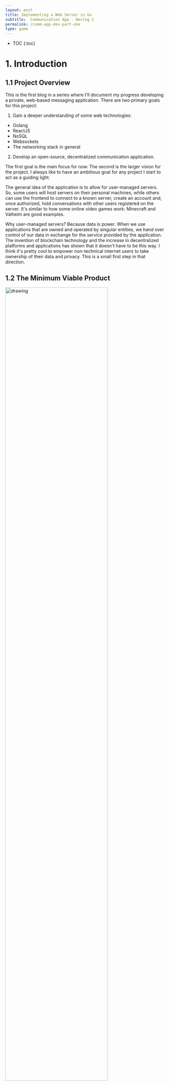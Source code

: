 ```yaml
---
layout: post
title: Implementing a Web Server in Go
subtitle:  Communication App - Devlog 1
permalink: /comm-app-dev-part-one
type: game
---
```


* TOC
{:toc}

# 1. Introduction

## 1.1 Project Overview

This is the first blog in a series where I'll document my progress developing a private, web-based messaging application. There are two primary goals for this project:

1. Gain a deeper understanding of some web technologies:
- Golang
- ReactJS
- NoSQL
- Websockets
- The networking stack in general

2. Develop an open-source, decentralized communication application.

The first goal is the main focus for now. The second is the larger vision for the project. I always like to have an ambitious goal for any project I start to act as a guiding light.

The general idea of the application is to allow for user-managed servers. So, some users will host servers on their personal machines, while others can use the frontend to connect to a known server, create an account and, once authorized, hold conversations with other users registered on the server. It's similar to how some online video games work: Minecraft and Valheim are good examples.

Why user-managed servers? Because data is power. When we use applications that are owned and operated by singular entities, we hand over control of our data in exchange for the service provided by the application. The invention of blockchain technology and the increase in decentralized platforms and applications has shown that it doesn't have to be this way. I think it's pretty cool to empower non-technical internet users to take ownership of their data and privacy. This is a small first step in that direction.  

## 1.2 The Minimum Viable Product

<img src="{{site.url}}/public/media/comm/p1/architecture.jpeg" alt="drawing" width="80%" style="margin: 0 auto"/>

The unique aspect of this application is the user-hosted server. Ideally anyone, regardless of technical ability, will be able to download the server code and run an instance on their own machine. The client is a simple web-based interface that can connect to and interact with a server.

Here are the functional requirements for the server MVP:
1. Create an account
2. Login to an existing account
3. Manage conversations with other users
4. Send and recieve messages in real time
5. Manage user access

The client MVP will need to enable all of the above functionality, while also being intuitive and pretty.

Each of these posts will describe the implementation of a small set of features. For now I'll include as many details as possible. As the application grows in complexity though I may have to switch to summarizing. We'll see what happens...

In this post I'll talk about the following features:
1. Server initialization and startup
2. Logging
3. Command Line Interface
4. The first HTTP endpoint: User Registration

## 1.3 Disclaimer...

A couple things I'd like to note before moving forward:
1. The client: I'm not going to work on a nice looking frontend until the server MVP is finished. Any client code I write for now will be for testing the functionality of the server. It'll be vanilla JavaScript and not pretty.
2. Concurrency: Go has really nice features for writing concurrent code, and concurrency will be absolutely necessary for this application to scale. While I'm keeping this in mind, I probably won't implement hardcore concurrency until I have a better idea of how all the pieces of the system are going to fit together. Once I have an MVP I'll run experiments to find the best use of concurrency.
3. I'm developing and testing everything locally. Opening up a local network to the big bad internet is a whole process with it's own set of complications. I'll address this and it's security implications when I'm further along. 
4. Errors and Constants: To keep the code concise, I won't be showing the declaration of constants or error checking. Constants are denoted by all caps, snake case variables, and errors will be checked... I promise.

## 1.4 Why Go?

The website says it best[[1]](#go-dev):
- It's open source and supported by Google
- It's easy to learn
- It has built-in concurrenty and a robust standard library
- A growing ecosystem

Talking points like this can sometimes just be meaningless fluff. The reason I included them though is because they feel true with Go. The best way I know to explain the language is that it's no nonsense. It's extremely simple in the best way. It's like C for the modern age.

I'll refrain from fanboying further. Here are specific reasons I decided to use it for this project:
1. Concurrency: It's concurrency api is really hard to beat.  
2. Static typed and compiled: The binary contains the entire runtime so there's no interpreter to deal with, which is always preferred in my mind. It *is* garbage collected, which I was suprised to learn. But it runs concurrently and tons of work has gone into overcoming traditional GC performance issues. The details could fill an entire post. Check out [this](https://go.dev/blog/ismmkeynote) talk if you want to learn more.
3. Networking libraries: Writing networking code is so frictionless with the exisiting libraries.

# 2. Feature Implementations

## 2.1 The Server

We'll start dead simple. An empty struct to represent the Server:

{% highlight golang %}

// File: server/server.go

type Server struct {

}

func NewServer() Server {
    return Server{}
}

{% endhighlight %}

And the entry point:

{% highlight golang %}

// File: main.go

func main() {
    cxt := NewServer()
}

{% endhighlight %}

The server struct will be gradually filled with the systems/objects required to run a server. 

## 2.2 Server initialization and Startup

There are two potential launch states for the server.

1. Initialization - the first launch
2. Startup - any subsequent launch

### 2.2.1 Initialization

The server needs a directory to store persistant data. In the first extension of NewServer, I'll check for the existence of a given directory and execute initialization code if necessary. 

{% highlight golang %}

// File: server/server.go

func NewServer(serverDir string) Server {
    exists, err := utils.PathExists(serverDir)

    if !exists {
        initializeServer()
    }
    ...
}

// File: main.go

func main() {
    cxt := NewServer("./srv")
}

{% endhighlight %}

The utils.PathExists comes from a local package that will hold general helper functions. PathExists wraps a couple other functions from Go's os package: os.Stat and os.IsNotExists.

{% highlight golang %}

// File: utils/file.go

func PathExists(path string) (bool, error) {
    _, err := os.Stat(path)
    if err == nil { return true, nil }
    if os.IsNotExist(err) { return false, nil }
    return false, err
}

{% endhighlight %}

os.Stat returns a FileInfo struct describing the named file, while os.IsNotExist checks if the error returned by os.Stat indicates that the file or directory does not exist[[2]](#go-os)[[3]](#go-os-stat)[[4]](#go-os-isnotexist)[[5]](#go-os-fileinfo).

Before implementing initializeServer, I'll add a new struct to hold all of the server directories and file paths. It's called ServerDiskContext. The only directories I need right now are base and log. I'll use the Join function from Go's filepath library to generate subdirectories[[6]](#go-filepath-join), and the updated code looks like this:

{% highlight golang %}

// File: server/server.go

type ServerDiskContext struct {
    BaseDir string
    LogDir string
}

func NewServer(serverDir string) Server {
    ...
    diskCxt := ServerDiskContext{
        BaseDir: serverDir, 
        LogDir: filepath.Join(serverDir, LOG_DIRECTORY),
    }

    if !exists {
        initializeServer(diskCxt)
    }
    ...
}

{% endhighlight %}

Now I'll implement initializeServer. For now the job of this function is simply to create the directories specified in the ServerDiskContext struct[[7]](#go-os-mkdir).

{% highlight golang %}

// File: server/server.go

func initializeServer(diskContext ServerDiskContext) {
    err := os.Mkdir(diskContext.BaseDir, 0755)
    ...
    err = os.Mkdir(diskContext.LogDir, 0755)
    ...
}

{% endhighlight %}

Building and running the code so far produces a directory like this:

```bash
C:.
│   <server>.exe
│
└───srv
    └───log
```

### 2.2.2 Startup

Now I want a function where I can put code to load and generate resources. There isn't anything happening here yet, but I'm including it now so it can be extended later.

{% highlight golang %}

// File: server/server.go

type Server struct {
    DiskContext ServerDiskContext
}

func NewServer(serverDir string) *Server {
    ...
    server := startupServer(diskCxt)
    return server
}

func startupServer(diskContext ServerDiskContext) *Server {
    return &Server{
        DiskContext: diskContext,
    }
}

{% endhighlight %}

## 2.3 Logging

I'd like a way to track the actions of the server without muddying up the terminal with print statements. There's a nice logging package available for Go that I'll use for now[[8]](#go-log). It has various print functions built in and functionality to pipe the output to a specified file. This is all I need to get started. I'll add a server method to generate a new log file and then log the end of the NewServer function.

{% highlight golang %}

func NewServer(serverDir string) *Server {
    ...
    log.Println("Server startup completed!")
    return server
}

func startupServer(diskContext ServerDiskContext) *Server {
    server := Server{
        DiskContext: diskContext,
    }

    server.GenerateNewLogFile()
    return &server
}

{% endhighlight %}

For now the server will generate a new log file every time it starts up. It will log to that file until it's shut down. I'll probably have to revist this and come up with a different scheme as the complexity of logging increases. 

Now, to implement GenerateNewLogFile. Log files will be named by converting a time stamp from Go's time package[[9]](#go-time) to a string and appending ".log". This is probably something else I'll need to revisit. Right now though I'm keeping things simple until the basic functionality is proven.

{% highlight golang %}

func (s *Server) GenerateNewLogFile() {
	newLogPath := filepath.Join(s.DiskContext.LogDir, 
                                    time.Now().Format("2006-01-02_15_04_05") + ".log")
}

{% endhighlight %}

Next, I'll create the log file and and set the output of the log package. The code below should be self-explanatory, but you can check out the links for more info: os.OpenFile, log.SetFlags, and log.SetOutput[[10]](#go-os-openfile)[[11]](#go-log-setflags)[[12]](#go-log-setoutput).

{% highlight golang %}

func (s *Server) GenerateNewLogFile() {
    ...
    logFile, err := os.OpenFile(newLogPath, 
                                os.O_RDWR | os.O_CREATE | os.O_APPEND, 
                                0666) 

    log.SetFlags(log.Lshortfile | log.LstdFlags)
    log.SetOutput(logFile)
}

{% endhighlight %}

After building and running, the server directory looks like this:

```bash
C:.
│   <server>.exe
│
└───srv
    └───log
            log_2022-01-11_18:58:19     
```

And the contents of the log file are:

```bash
2022/01/11 18:58:19 server.go:37: Server startup completed!
```

## 2.4 Command Line Interface

A command line interface will be necessary to enable user interaction with the server during runtime. Additionaly, for development/debugging purposes, it will be nice to have some hooks into the internals of the server.

The CLI simply reads input from the terminal, checks if the input matches an internal command, and then runs the callback associated with that command. A few default commands will be hard coded into the CLI itself, but the rest of the functionality will be defined by the user of the package.

I'll make a new package called cli, and use Go's bufio[[13]](#go-bufio) package to read input from the terminal.

{% highlight golang %}

// FILE: cli/cli.go

type CLI struct {	
    Reader *bufio.Reader
}

func NewCLI() CLI {
    return CLI{
        Reader: bufio.NewReader(os.Stdin),
    }
}

func (cli *CLI) Run() {
	
    fmt.Println("|------------------------------------|")
    fmt.Println("|----- SERVER CLI Version 0.0.0 -----|")
    fmt.Println("|------------------------------------|")

    for {
        fmt.Print("server> ")

        cmd, err := cli.Reader.ReadString('\n')

        if err != nil {
            fmt.Println("Error! -", err)
        }

        cmd = strings.TrimSpace(cmd)

        fmt.Println(cmd)
    }

}

// File: main.go

func main() {
    ...
    cmdli := cli.NewCLI()
    cmdli.Run()
    ...
}

{% endhighlight %}

The call to bufio.NewReader returns a new bufio.Reader. This is an object that implements the io.Reader interface to allow for buffered reading. Buffered reading reduces the number of system calls by reading a predefined number of bytes at a time into a memory buffer. I'm using the default size, which is defined in the source code to be 4096 bytes[[14]](#go-bufio-newreader)[[15]](#go-io-reader)[[16]](#go-bufio-source).

Side note: The reason buffered reading and writing is important is because both operations are system calls. System calls are special functions that may lead to a [context switch](https://en.wikipedia.org/wiki/Context_switch). A context switches and mode switches are particularly expensive operations. Because of that, it's important to be able to recognize when a function is a system call so it's execution can be limited.

In addition to the bufio package, I'm also using the strings package to clean up the user input[[17]](#go-strings).

The above code produces the following output:

<img src="{{site.url}}/public/media/comm/p1/cli.png" alt="drawing" width="75%" style="margin: 0 auto"/>

More creative visuals for this is a problem for future me.

Now I need a way to add commands. To implement this I'll use a hash map to store command names (string) and their associated data. The data will be in the form of a new struct called CommandInfo that contains the command name, an info string, and a callback function.

{% highlight golang %}

// FILE: cli/cli.go

type CLI struct {	
    ...
    CommandMap map[string]CommandInfo
}

type CommandInfo struct {
    Name string 
    Info string
    Callback func()
}

func (cli *CLI) RegisterCommand(cmdInfo CommandInfo) {
    _, ok := cli.CommandMap[cmdInfo.Name]

    if ok {
        log.Println("Command already registered", cmdInfo.Name)
    } else {
        log.Println("Command successfully registered:", cmdInfo.Name)
        cli.CommandMap[cmdInfo.Name] = cmdInfo
    }
}

{% endhighlight %}

RegisterCommand just ensures there isn't a naming conflict and then adds the command to it's CommandMap.

Next, I'll update NewCLI to add a default "help" command and implement its callback function:

{% highlight golang %}

func NewCLI() CLI {
    cli := CLI{
        Reader: bufio.NewReader(os.Stdin),
        CommandMap: make(map[string]CommandInfo),
    }

    cli.RegisterCommand(CommandInfo{
        Name: "help",
        Info: "This command will help you out",
        Callback: cli.helpCommandCallback,
    })

    return cli
}

func (cli *CLI) helpCommandCallback() {
    if len(cli.CommandMap) == 0 {
        fmt.Println("No commands available")	
    } else {
        fmt.Println("Available Commands:")
        for key, cmdInfo := range cli.CommandMap {
            fmt.Printf("\t- %s: %s\n", key, cmdInfo.Info)
        }
    }
}

{% endhighlight %}

I'll also edit the CLI's Run function to handle commands received from input.

{% highlight golang %}

// FILE: cli/cli.go

func (cli *CLI) Run() {
    ...
    for {
        ...
        cli.handleCommand(cmd)
    }
}

func (cli *CLI) handleCommand(cmd string) {
    cmdInfo, ok := cli.CommandMap[cmd]
    if ok {
        cmdInfo.Callback()
    } else {
        fmt.Println("Unknown Command:", cmd)
    }
}

{% endhighlight %}

Running the "help" command produces: 

<img src="{{site.url}}/public/media/comm/p1/help-command.png" alt="drawing" width="75%" style="margin: 0 auto"/>

## 2.5  User Registration

The last thing I want to touch on in this post is creating the first HTTP endpoint: User Registration.

First, a breathtaking frontend:

<img src="{{site.url}}/public/media/comm/p1/registration.PNG" width="70%" style="margin: 0 auto"/>

And its code:

{% highlight html %}

// FILE: frontend/index.html

<!DOCTYPE html>
<html lang="en">
  <head>
    <meta charset="UTF-8" />
    <meta name="viewport" content="width=device-width, initial-scale=1.0" />
    <meta http-equiv="X-UA-Compatible" content="ie=edge" />
    <title>Communication Application Backend Functionality</title>
	<script src="index.js"></script>
  </head>
  <body>

	<!-- User Registration -->
	<button onclick="onClickRegister()">Register</button>
	<label for="register-uname">Username:</label>
	<input type="text" id="register-uname" name="register-uname">

	<label for="register-password">Password:</label>
	<input type="text" id="register-password" name="register-password">

  </body>
</html> 

{% endhighlight %}

{% highlight javascript %}

// FILE: frontend/index.js

const onClickRegister = async () => {
    var username = document.getElementById("register-uname").value
    var password = document.getElementById("register-password").value

    if (username != "" && password != "") 
    {
        const res = await registerUser(username, password)
        if (res.ok)
        {
            console.log("User Successfully Registered:", username, password)
        }
        else
        {
            const errorText = await res.text();
            console.log("Error:", res.status, errorText)
        }
    }
    else
    {
        console.log("Enter a username and password")
    }
}


const registerUser = async (username, password) => {
    const res = await fetch("http://localhost:8000/register", {
        method: "POST",
        headers: { "Accept": "application/json", "Content-Type": "application/json" },
        body: JSON.stringify({ "username": username, "password": password })
    })

    return res
}

{% endhighlight %}

The above code hits the /register endpoint with a username and password. I'm including it here for the sake of completeness, but I'm not going to talk about it. I'll discuss frontend code when I start developing the frontend. 

I'm using Go's net/http package to handle http functionality[[18]](#go-net). Running a simple server requires only two function calls: http.ListenAndServe and http.HandleFunc. 

{% highlight golang %}

// FILE: main.go

func main() {
    ...
    go cmdli.Run()

    http.HandleFunc("/register", server.RegisterHandler)

    log.Fatal(http.ListenAndServe(":8000", nil))
}

{% endhighlight %}

The function http.ListenAndServe starts an HTTP server on a given port with a given http.Handler. I'm passing nil in place of a handler which means use the DefaultServeMux (mux stands for multiplexer). The job of the handler is simply to execute the appropriate handler for a given request. The http.HandleFunc function adds a handler for a given endpoint to the DefaultServeMux.

Also, you'll notice I added the "go" keyword to the line calling the cli's Run method. This is Go's keyword to create a goroutine, which is Go's version of a thread[[19]](#go-concurrency). The Run and ListenAndServe functions run forever so they both need their own thread of execution. I'll put Run on a goroutine and keep ListenAndServe on the main thread.

Now I need to implement server.RegisterHandler. The function signature required by HandleFunc looks like this:

{% highlight golang %}

func RegisterHandler(w http.ResponseWriter, r *http.Request) {
    ...
}

{% endhighlight %}

The ResponseWriter is an interface that's used by an HTTP handler to construct an HTTP response[[20]](#go-responsewriter). Request represents an HTTP request received by the server[[21]](#go-request).

Here's the actual implementation of the handler:

{% highlight golang %}

// FILE: server/endpoints.go

type RegisterEndpointData struct {
    Username string `json:"username"`
    Password string `json:"password"`
}

func RegisterHandler(w http.ResponseWriter, r *http.Request) {
    if r.URL.Path != "/register" {
        http.Error(w, "404 not found.", http.StatusNotFound)
        return
    }

    if r.Method != "POST" {
        http.Error(w, "Method is not supported.", http.StatusNotFound)
        return
    }

    var reg RegisterEndpointData

    err := json.NewDecoder(r.Body).Decode(&reg)
    if err != nil {
        w.WriteHeader(http.StatusBadRequest)
        log.Println("Error:", err)
    }
}


{% endhighlight %}

First I do a couple checks for good measure: I check that the request URL matches the path expected by this handler, and then I check that the method type is a POST. If either of these checks fail I respond with an appropriate error. Next, I fill a struct with the data sent by the request and also respond with an error if the data isn't what's expected. Right now, the only thing this function really does and process decode the data recieved and send an appropriate response. There is no actual work being done to satisfy the request. In the name of Separation of Concerns, I want to do the work in a separate function. 

To do this, I'll extend the handler to accept a callback function. The callback function should take one argument, RegisterEndpointData, and return a boolean value denoting whether the request succeeded for failed.

{% highlight golang %}

// FILE: server/endpoints.go

func RegisterHandler(callback func(RegisterEndpointData) bool, 
                     w http.ResponseWriter, 
                     r *http.Request) {
    ...

    ok := callback(reg)

    if !ok {
        http.Error(w, "Unable to register user", http.StatusInternalServerError)
    }
}


{% endhighlight %}

Now I need to update the http.HandleFunc call in main:

{% highlight golang %}

// FILE: main.go

func main() {
    ...
    http.HandleFunc("/register", func(w http.ResponseWriter, r *http.Request) {
		server.RegisterHandler(cxt.RegisterUser, w, r)
	})
}

{% endhighlight %}

And last but not least, I'll implement a temporary version of the new server method RegisterHandler:

{% highlight golang %}

// FILE: server/server.go

var registeredUsers  = map[string]string{
    "admin": "password",
}

func (sc *Server) RegisterUser(data RegisterEndpointData) bool {
    for key, _ := range registeredUsers {
        if key == data.Username {
            log.Println("User registration failed. User already exists:", key)
            return false
        }
    }

    registeredUsers[data.Username] = data.Password
    log.Println("User registration success:", data.Username)

    return true
}

{% endhighlight %}

The "database" right now is just an in memory map of usernames and passwords. The RegisterUser method adds a new username and password to the map if it doesn't already exist.

I'm using the python server module to serve up the front end[[22]](#python-server). It's great for development since it's as simple as running the following command in the directory you want to serve:

```bash
python -m http.server <port>
```

To do a little test, I launch the server, run the python script to serve the frontend, and then send the following two requests from the frontend:

<img src="{{site.url}}/public/media/comm/p1/admin-login.png" alt="drawing" width="90%" style="margin: 0 auto"/>
<img src="{{site.url}}/public/media/comm/p1/newuser-login.png" alt="drawing" width="90%" style="margin: 0 auto"/>

And the output of the log file is:

<img src="{{site.url}}/public/media/comm/p1/final-log.png" alt="drawing" width="90%" style="margin: 0 auto"/>


# 3. Final Words

There you have it, a fully functional and robust messaging application...

Just kidding. There's a ton lacking here still, but at least nothing's catching fire.

The very next thing I plan to do is implement an actual database. But that's for the next post.

# 4. References

<a id="go-dev">[1]</a>
[Go Dev](https://go.dev/)
{: style="font-size: 90%; text-align: left; margin: 0px;"}

<a id="go-os">[2]</a> 
[Go os](https://pkg.go.dev/os)
{: style="font-size: 90%; text-align: left; margin: 0px;"}

<a id="go-os-stat">[3]</a> 
[Go stat](https://pkg.go.dev/os#Stat)
{: style="font-size: 90%; text-align: left; margin: 0px;"}

<a id="go-os-isnotexist">[4]</a> 
[Go os IsNotExist](https://pkg.go.dev/os#IsNotExist)
{: style="font-size: 90%; text-align: left; margin: 0px;"}

<a id="go-os-fileinfo">[5]</a> 
[Go os FileInfo](https://pkg.go.dev/os#FileInfo)
{: style="font-size: 90%; text-align: left; margin: 0px;"}

<a id="go-filepath-join">[6]</a> 
[Go filepath Join](https://pkg.go.dev/path/filepath#Join)
{: style="font-size: 90%; text-align: left; margin: 0px;"}

<a id="go-os-mkdir">[7]</a> 
[Go os Mkdir](https://pkg.go.dev/os#Mkdir)
{: style="font-size: 90%; text-align: left; margin: 0px;"}

<a id="go-log">[8]</a> 
[Go log](https://pkg.go.dev/log)
{: style="font-size: 90%; text-align: left; margin: 0px;"}

<a id="go-time">[9]</a> 
[Go time](https://pkg.go.dev/time)
{: style="font-size: 90%; text-align: left; margin: 0px;"}

<a id="go-os-openfile">[10]</a>
[Go os OpenFile](https://pkg.go.dev/os#OpenFile)
{: style="font-size: 90%; text-align: left; margin: 0px;"}

<a id="go-log-setflags">[11]</a>
[Go log SetFlags](https://pkg.go.dev/log#SetFlags)
{: style="font-size: 90%; text-align: left; margin: 0px;"}

<a id="go-log-setoutput">[12]</a>
[Go log SetOutput](https://pkg.go.dev/log#SetOutput)
{: style="font-size: 90%; text-align: left; margin: 0px;"}

<a id="go-bufio">[13]</a> 
[Go bufio](https://pkg.go.dev/bufio)
{: style="font-size: 90%; text-align: left; margin: 0px;"}

<a id="go-bufio-newreader">[14]</a>
[Go bufio NewReader](https://pkg.go.dev/bufio#NewReader)
{: style="font-size: 90%; text-align: left; margin: 0px;"}

<a id="go-io-reader">[15]</a>
[Go io Reader](https://pkg.go.dev/io#Reader)
{: style="font-size: 90%; text-align: left; margin: 0px;"}

<a id="go-bufio-src">[16]</a>
[Bufio source](https://cs.opensource.google/go/go/+/refs/tags/go1.17.6:src/bufio/bufio.go;l=32;bpv=1;bpt=1)
{: style="font-size: 90%; text-align: left; margin: 0px;"}

<a id="go-strings">[17]</a>
[Go strings](https://pkg.go.dev/strings)
{: style="font-size: 90%; text-align: left; margin: 0px;"}

<a id="go-net">[18]</a>
[Go net](https://pkg.go.dev/net/http)
{: style="font-size: 90%; text-align: left; margin: 0px;"}

<a id="go-concurrency">[19]</a>
[Go concurrency](https://www.golang-book.com/books/intro/10)
{: style="font-size: 90%; text-align: left; margin: 0px;"}

<a id="go-responsewriter">[20]</a>
[Go response writer](https://pkg.go.dev/net/http#ResponseWriter)
{: style="font-size: 90%; text-align: left; margin: 0px;"}

<a id="go-request">[21]</a>
[Go Request](https://pkg.go.dev/net/http#Request)
{: style="font-size: 90%; text-align: left; margin: 0px;"}

<a id="python-server">[22]</a>
[Python Server](https://docs.python.org/3/library/http.server.html)
{: style="font-size: 90%; text-align: left; margin: 0px;"}